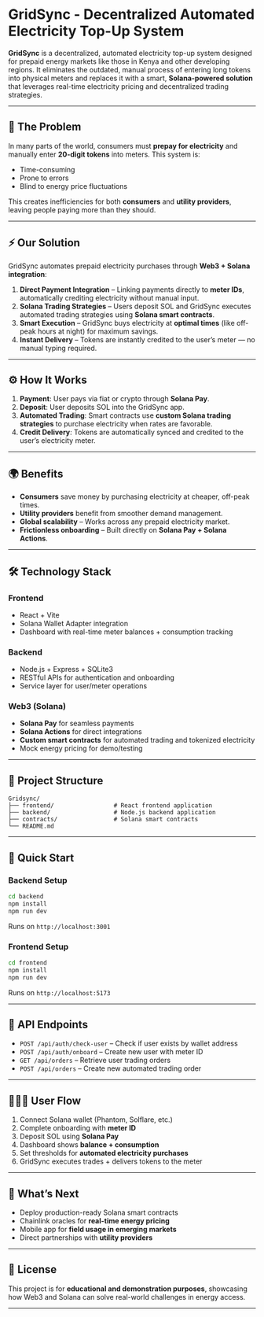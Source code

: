 # GridSync - Decentralized Automated Electricity Top-Up System

**GridSync** is a decentralized, automated electricity top-up system designed for prepaid energy markets like those in Kenya and other developing regions. It eliminates the outdated, manual process of entering long tokens into physical meters and replaces it with a smart, **Solana-powered solution** that leverages real-time electricity pricing and decentralized trading strategies.

---

## 🔌 The Problem

In many parts of the world, consumers must **prepay for electricity** and manually enter **20-digit tokens** into meters. This system is:

* Time-consuming
* Prone to errors
* Blind to energy price fluctuations

This creates inefficiencies for both **consumers** and **utility providers**, leaving people paying more than they should.

---

## ⚡ Our Solution

GridSync automates prepaid electricity purchases through **Web3 + Solana integration**:

1. **Direct Payment Integration** – Linking payments directly to **meter IDs**, automatically crediting electricity without manual input.
2. **Solana Trading Strategies** – Users deposit SOL and GridSync executes automated trading strategies using **Solana smart contracts**.
3. **Smart Execution** – GridSync buys electricity at **optimal times** (like off-peak hours at night) for maximum savings.
4. **Instant Delivery** – Tokens are instantly credited to the user’s meter — no manual typing required.

---

## ⚙️ How It Works

1. **Payment**: User pays via fiat or crypto through **Solana Pay**.
2. **Deposit**: User deposits SOL into the GridSync app.
3. **Automated Trading**: Smart contracts use **custom Solana trading strategies** to purchase electricity when rates are favorable.
4. **Credit Delivery**: Tokens are automatically synced and credited to the user’s electricity meter.

---

## 🌍 Benefits

* **Consumers** save money by purchasing electricity at cheaper, off-peak times.
* **Utility providers** benefit from smoother demand management.
* **Global scalability** – Works across any prepaid electricity market.
* **Frictionless onboarding** – Built directly on **Solana Pay + Solana Actions**.

---

## 🛠️ Technology Stack

### Frontend

* React + Vite
* Solana Wallet Adapter integration
* Dashboard with real-time meter balances + consumption tracking

### Backend

* Node.js + Express + SQLite3
* RESTful APIs for authentication and onboarding
* Service layer for user/meter operations

### Web3 (Solana)

* **Solana Pay** for seamless payments
* **Solana Actions** for direct integrations
* **Custom smart contracts** for automated trading and tokenized electricity
* Mock energy pricing for demo/testing

---

## 📂 Project Structure

```
Gridsync/
├── frontend/                 # React frontend application
├── backend/                  # Node.js backend application
├── contracts/                # Solana smart contracts
└── README.md
```

---

## 🚀 Quick Start

### Backend Setup

```bash
cd backend  
npm install  
npm run dev  
```

Runs on `http://localhost:3001`

### Frontend Setup

```bash
cd frontend  
npm install  
npm run dev  
```

Runs on `http://localhost:5173`

---

## 🔑 API Endpoints

* `POST /api/auth/check-user` – Check if user exists by wallet address
* `POST /api/auth/onboard` – Create new user with meter ID
* `GET /api/orders` – Retrieve user trading orders
* `POST /api/orders` – Create new automated trading order

---

## 👩🏾‍💻 User Flow

1. Connect Solana wallet (Phantom, Solflare, etc.)
2. Complete onboarding with **meter ID**
3. Deposit SOL using **Solana Pay**
4. Dashboard shows **balance + consumption**
5. Set thresholds for **automated electricity purchases**
6. GridSync executes trades + delivers tokens to the meter

---

## 🔮 What’s Next

* Deploy production-ready Solana smart contracts
* Chainlink oracles for **real-time energy pricing**
* Mobile app for **field usage in emerging markets**
* Direct partnerships with **utility providers**

---

## 📜 License

This project is for **educational and demonstration purposes**, showcasing how Web3 and Solana can solve real-world challenges in energy access.

---
